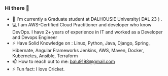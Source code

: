 ### Hi there 👋

<!--
**balajisomasale/balajisomasale** is a ✨ _special_ ✨ repository because its `README.md` (this file) appears on your GitHub profile.

Here are some ideas to get you started:
- 🌱 I’m currently learning Python 
- 👯 I’m looking to collaborate on ML projects
- 🤔 I’m looking for help with ...
- 😄 Pronouns: ... 
🔭
-->
- 🌱 I'm currently a Graduate student at DALHOUSIE University( DAL 23 ) .
- :computer: I am AWS-Certified Cloud Practitioner and developer who know DevOps. I have 2+ years of experience in IT and worked   as a Developer and Devops Engineer 
- ⚡ Have Solid Knowledge on : Linux, Python, Java, Django, Spring, Hibernate, Angular Frameworks
     Jenkins, AWS, Maven, Docker, Kubernetes, Ansible, Terraform
- 📫 How to reach out to me: balu9198@gmail.com
- ⚡ Fun fact: I love Cricket.

